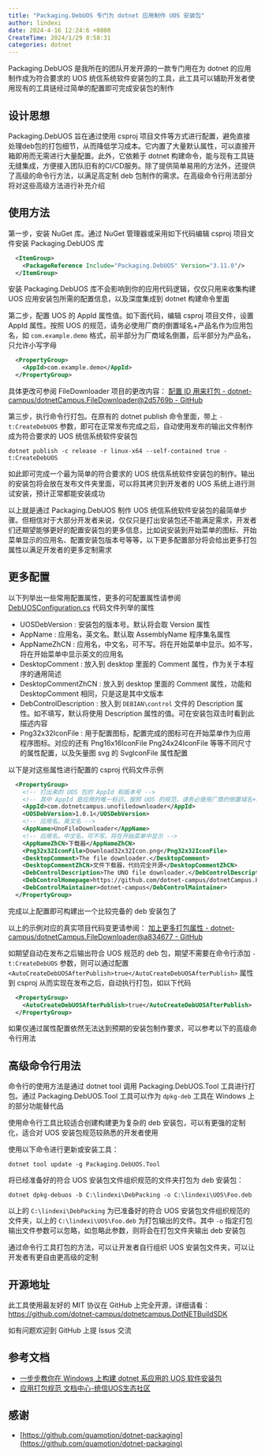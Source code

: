 ```yaml
---
title: "Packaging.DebUOS 专门为 dotnet 应用制作 UOS 安装包"
author: lindexi
date: 2024-4-16 12:24:6 +0800
CreateTime: 2024/1/29 8:58:31
categories: dotnet
---
```


Packaging.DebUOS 是我所在的团队开发开源的一款专门用在为 dotnet 的应用制作成为符合要求的 UOS 统信系统软件安装包的工具，此工具可以辅助开发者使用现有的工具链经过简单的配置即可完成安装包的制作

<!--more-->


<!-- CreateTime:2024/1/29 8:58:31 -->

<!-- 发布 -->
<!-- 博客 -->

## 设计思想

Packaging.DebUOS 旨在通过使用 csproj 项目文件等方式进行配置，避免直接处理deb包的打包细节，从而降低学习成本。它内置了大量默认属性，可以直接开箱即用而无需进行大量配置。此外，它依赖于 dotnet 构建命令，能与现有工具链无缝集成，方便接入团队旧有的CI/CD服务。除了提供简单易用的方法外，还提供了高级的命令行方法，以满足高定制 deb 包制作的需求。在高级命令行用法部分将对这些高级方法进行补充介绍

## 使用方法

第一步，安装 NuGet 库。通过 NuGet 管理器或采用如下代码编辑 csproj 项目文件安装 Packaging.DebUOS 库

```xml
  <ItemGroup>
    <PackageReference Include="Packaging.DebUOS" Version="3.11.0"/>
  </ItemGroup>
```

安装 Packaging.DebUOS 库不会影响到你的应用代码逻辑，仅仅只用来收集构建 UOS 应用安装包所需的配置信息，以及深度集成到 dotnet 构建命令里面

第二步，配置 UOS 的 AppId 属性值。如下面代码，编辑 csproj 项目文件，设置 AppId 属性。按照 UOS 的规范，请务必使用厂商的倒置域名+产品名作为应用包名，如 `com.example.demo` 格式，前半部分为厂商域名倒置，后半部分为产品名，只允许小写字母

```xml
  <PropertyGroup>
    <AppId>com.example.demo</AppId>
  </PropertyGroup>
```

具体更改可参阅 FileDownloader 项目的更改内容： [配置 ID 用来打包 - dotnet-campus/dotnetCampus.FileDownloader@2d5769b - GitHub](https://github.com/dotnet-campus/dotnetCampus.FileDownloader/commit/2d5769bd5d93a673bf1f7dfa70b0905057c35138)

第三步，执行命令行打包。在原有的 dotnet publish 命令里面，带上 `-t:CreateDebUOS` 参数，即可在正常发布完成之后，自动使用发布的输出文件制作成为符合要求的 UOS 统信系统软件安装包

```
dotnet publish -c release -r linux-x64 --self-contained true -t:CreateDebUOS
```

如此即可完成一个最为简单的符合要求的 UOS 统信系统软件安装包的制作。输出的安装包将会放在发布文件夹里面，可以将其拷贝到开发者的 UOS 系统上进行测试安装，预计正常都能安装成功

以上就是通过 Packaging.DebUOS 制作 UOS 统信系统软件安装包的最简单步骤。但相信对于大部分开发者来说，仅仅只是打出安装包还不能满足需求，开发者们还期望能够更好的配置安装包的更多信息，比如说安装到开始菜单的图标、开始菜单显示的应用名、配置安装包版本号等等，以下更多配置部分将会给出更多打包属性以满足开发者的更多定制需求

## 更多配置

以下列举出一些常用配置属性，更多的可配置属性请参阅 [DebUOSConfiguration.cs](https://github.com/dotnet-campus/dotnetcampus.DotNETBuildSDK/blob/85e73ae4d600bf0ba223d7c35ec34a15e7a4cc77/DebUOS/Packaging.DebUOS/Contexts/Configurations/DebUOSConfiguration.cs) 代码文件列举的属性

- UOSDebVersion : 安装包的版本号。默认将会取 Version 属性
- AppName : 应用名，英文名。默认取 AssemblyName 程序集名属性
- AppNameZhCN : 应用名，中文名，可不写。将在开始菜单中显示。如不写，将在开始菜单中显示英文的应用名
- DesktopComment : 放入到 desktop 里面的 Comment 属性，作为关于本程序的通用简述
- DesktopCommentZhCN : 放入到 desktop 里面的 Comment 属性，功能和 DesktopComment 相同，只是这是其中文版本
- DebControlDescription : 放入到 `DEBIAN\control` 文件的 Description 属性。如不填写，默认将使用 Description 属性的值。可在安装包双击时看到此描述内容
- Png32x32IconFile : 用于配置图标，配置完成的图标可在开始菜单作为应用程序图标。对应的还有 Png16x16IconFile Png24x24IconFile 等等不同尺寸的属性配置，以及矢量图 svg 的 SvgIconFile 属性配置

以下是对这些属性进行配置的 csproj 代码文件示例

```xml
  <PropertyGroup>
    <!-- 打出来的 UOS 包的 AppId 和版本号 -->
    <!-- 其中 AppId 是应用的唯一标识。按照 UOS 的规范，请务必使用厂商的倒置域名+产品名作为应用包名，如 `com.example.demo` 格式，前半部分为厂商域名倒置，后半部分为产品名，只允许小写字母 -->
    <AppId>com.dotnetcampus.unofiledownloader</AppId>
    <UOSDebVersion>1.0.1</UOSDebVersion>
    <!-- 应用名，英文名 -->
    <AppName>UnoFileDownloader</AppName>
    <!-- 应用名，中文名，可不写。将在开始菜单中显示 -->
    <AppNameZhCN>下载器</AppNameZhCN>
    <Png32x32IconFile>Download32x32Icon.png</Png32x32IconFile>
    <DesktopComment>The file downloader.</DesktopComment>
    <DesktopCommentZhCN>文件下载器，代码完全开源</DesktopCommentZhCN>
    <DebControlDescription>The UNO file downloader.</DebControlDescription>
    <DebControlHomepage>https://github.com/dotnet-campus/dotnetCampus.FileDownloader</DebControlHomepage>
    <DebControlMaintainer>dotnet-campus</DebControlMaintainer>
  </PropertyGroup>
```

完成以上配置即可构建出一个比较完备的 deb 安装包了

以上的示例对应的真实项目代码变更请参阅： [加上更多打包属性 - dotnet-campus/dotnetCampus.FileDownloader@a834677 - GitHub](https://github.com/dotnet-campus/dotnetCampus.FileDownloader/commit/a83467712337b3fad303a30eb91126a4096f8dfd)

如期望自动在发布之后输出符合 UOS 规范的 deb 包，期望不需要在命令行添加 `-t:CreateDebUOS` 参数，则可以通过配置 `<AutoCreateDebUOSAfterPublish>true</AutoCreateDebUOSAfterPublish>` 属性到 csproj 从而实现在发布之后，自动执行打包，如以下代码

```xml
  <PropertyGroup>
    <AutoCreateDebUOSAfterPublish>true</AutoCreateDebUOSAfterPublish>
  </PropertyGroup>
```

如果仅通过属性配置依然无法达到预期的安装包制作要求，可以参考以下的高级命令行用法

## 高级命令行用法

命令行的使用方法是通过 dotnet tool 调用 Packaging.DebUOS.Tool 工具进行打包。通过 Packaging.DebUOS.Tool 工具可以作为 `dpkg-deb` 工具在 Windows 上的部分功能替代品

使用命令行工具比较适合创建构建更为复杂的 deb 安装包，可以有更强的定制化，适合对 UOS 安装包规范较熟悉的开发者使用

使用以下命令进行更新或安装工具：

```
dotnet tool update -g Packaging.DebUOS.Tool
```

将已经准备好的符合 UOS 安装包文件组织规范的文件夹打包为 deb 安装包：

```
dotnet dpkg-debuos -b C:\lindexi\DebPacking -o C:\lindexi\UOS\Foo.deb
```

以上的 `C:\lindexi\DebPacking` 为已准备好的符合 UOS 安装包文件组织规范的文件夹，以上的 `C:\lindexi\UOS\Foo.deb` 为打包输出的文件。其中 `-o` 指定打包输出文件参数可以忽略，如忽略此参数，则将会在打包文件夹输出 deb 安装包

通过命令行工具打包的方法，可以让开发者自行组织 UOS 安装包文件夹，可以让开发者有更自由更高级的定制

## 开源地址

此工具使用最友好的 MIT 协议在 GitHub 上完全开源，详细请看： <https://github.com/dotnet-campus/dotnetcampus.DotNETBuildSDK>

如有问题欢迎到 GitHub 上提 Issus 交流

## 参考文档

- [一步步教你在 Windows 上构建 dotnet 系应用的 UOS 软件安装包](https://blog.lindexi.com/post/%E4%B8%80%E6%AD%A5%E6%AD%A5%E6%95%99%E4%BD%A0%E5%9C%A8-Windows-%E4%B8%8A%E6%9E%84%E5%BB%BA-dotnet-%E7%B3%BB%E5%BA%94%E7%94%A8%E7%9A%84-UOS-%E8%BD%AF%E4%BB%B6%E5%AE%89%E8%A3%85%E5%8C%85.html )
- [应用打包规范 文档中心-统信UOS生态社区](https://doc.chinauos.com/content/M7kCi3QB_uwzIp6HyF5J )

## 感谢

- [https://github.com/quamotion/dotnet-packaging](https://github.com/quamotion/dotnet-packaging)
